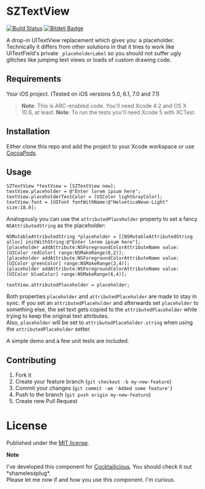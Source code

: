 # SZTextView 

[![Build Status](https://travis-ci.org/glaszig/SZTextView.svg?branch=master)](https://travis-ci.org/glaszig/SZTextView)
[![Bitdeli Badge](https://d2weczhvl823v0.cloudfront.net/glaszig/sztextview/trend.png)](https://bitdeli.com/free "Bitdeli Badge")

A drop-in UITextView replacement which gives you: a placeholder.  
Technically it differs from other solutions in that it tries to work like UITextField's private `_placeholderLabel` so you should not suffer ugly glitches like jumping text views or loads of custom drawing code.

## Requirements

Your iOS project. (Tested on iOS versions 5.0, 6.1, 7.0 and 7.1)

> **Note**: This is ARC-enabled code. You'll need Xcode 4.2 and OS X 10.6, at least.
> **Note**: To run the tests you'll need Xcode 5 with XCTest.

## Installation

Either clone this repo and add the project to your Xcode workspace or use [CocoaPods](http://cocoapods.org).

## Usage

```objc
SZTextView *textView = [SZTextView new];
textView.placeholder = @"Enter lorem ipsum here";
textView.placeholderTextColor = [UIColor lightGrayColor];
textView.font = [UIFont fontWithName:@"HelveticaNeue-Light" size:18.0];
```

Analogously you can use the `attributedPlaceholder` property to set a fancy `NSAttributedString` as the placeholder:

```objc
NSMutableAttributedString *placeholder = [[NSMutableAttributedString alloc] initWithString:@"Enter lorem ipsum here"];
[placeholder addAttribute:NSForegroundColorAttributeName value:[UIColor redColor] range:NSMakeRange(0,2)];
[placeholder addAttribute:NSForegroundColorAttributeName value:[UIColor greenColor] range:NSMakeRange(2,4)];
[placeholder addAttribute:NSForegroundColorAttributeName value:[UIColor blueColor] range:NSMakeRange(6,4)];

textView.attributedPlaceholder = placeholder;
```

Both properties `placeholder` and `attributedPlaceholder` are made to stay in sync.
If you set an `attributedPlaceholder` and afterwards set `placeholder` to something else, the set text gets copied to the `attributedPlaceholder` while trying to keep the original text attributes.  
Also, `placeholder` will be set to `attributedPlaceholder.string` when using the `attributedPlaceholder` setter.

A simple demo and a few unit tests are included.

## Contributing

1. Fork it
2. Create your feature branch (`git checkout -b my-new-feature`)
3. Commit your changes (`git commit -am 'Added some feature'`)
4. Push to the branch (`git push origin my-new-feature`)
5. Create new Pull Request

# License

Published under the [MIT license](http://opensource.org/licenses/MIT).

**Note**

I've developed this component for [Cocktailicious](http://www.cocktailiciousapp.com). You should check it out \*shamelessplug\*.  
Please let me now if and how you use this component. I'm curious.

